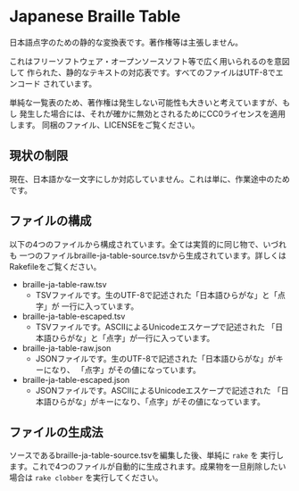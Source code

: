 Japanese Braille Table
======================

日本語点字のための静的な変換表です。著作権等は主張しません。

これはフリーソフトウェア・オープンソースソフト等で広く用いられるのを意図して
作られた、静的なテキストの対応表です。すべてのファイルはUTF-8でエンコード
されています。

単純な一覧表のため、著作権は発生しない可能性も大きいと考えていますが、もし
発生した場合には、それが確かに無効とされるためにCC0ライセンスを適用します。
同梱のファイル、LICENSEをご覧ください。

## 現状の制限

現在、日本語かな一文字にしか対応していません。これは単に、作業途中のためです。

## ファイルの構成

以下の4つのファイルから構成されています。全ては実質的に同じ物で、いづれも
一つのファイルbraille-ja-table-source.tsvから生成されています。詳しくは
Rakefileをご覧ください。

* braille-ja-table-raw.tsv
    * TSVファイルです。生のUTF-8で記述された「日本語ひらがな」と「点字」が
	一行に入っています。
* braille-ja-table-escaped.tsv
    * TSVファイルです。ASCIIによるUnicodeエスケープで記述された
	「日本語ひらがな」と「点字」が一行に入っています。
* braille-ja-table-raw.json
    * JSONファイルです。生のUTF-8で記述された「日本語ひらがな」がキーになり、
	「点字」がその値になっています。
* braille-ja-table-escaped.json
    * JSONファイルです。ASCIIによるUnicodeエスケープで記述された
	「日本語ひらがな」がキーになり、「点字」がその値になっています。

## ファイルの生成法

ソースであるbraille-ja-table-source.tsvを編集した後、単純に `rake` を
実行します。これで4つのファイルが自動的に生成されます。成果物を一旦削除したい
場合は `rake clobber` を実行してください。
